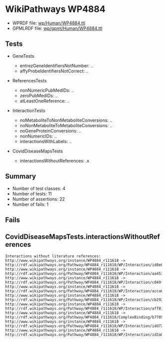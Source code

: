 # WikiPathways WP4884

* WPRDF file: [wp/Human/WP4884.ttl](../wp/Human/WP4884.ttl)
* GPMLRDF file: [wp/gpml/Human/WP4884.ttl](../wp/gpml/Human/WP4884.ttl)

## Tests

* GeneTests
    * entrezGeneIdentifiersNotNumber: ..
    * affyProbeIdentifiersNotCorrect: ..

* ReferencesTests
    * nonNumericPubMedIDs: ..
    * zeroPubMedIDs: ..
    * atLeastOneReference: ..

* InteractionTests
    * noMetaboliteToNonMetaboliteConversions: ..
    * noNonMetaboliteToMetaboliteConversions: ..
    * noGeneProteinConversions: ..
    * nonNumericIDs: ..
    * interactionsWithLabels: ..

* CovidDiseaseMapsTests
    * interactionsWithoutReferences: .x

## Summary

* Number of test classes: 4
* Number of tests: 11
* Number of assertions: 22
* Number of fails: 1

## Fails

## CovidDiseaseMapsTests.interactionsWithoutReferences

```
Interactions without literature references:
http://www.wikipathways.org/instance/WP4884_r111618 -> http://rdf.wikipathways.org/Pathway/WP4884_r111618/WP/Interaction/id8e00894d
http://www.wikipathways.org/instance/WP4884_r111618 -> http://rdf.wikipathways.org/Pathway/WP4884_r111618/WP/Interaction/aa453
http://www.wikipathways.org/instance/WP4884_r111618 -> http://rdf.wikipathways.org/Pathway/WP4884_r111618/WP/Interaction/c049f
http://www.wikipathways.org/instance/WP4884_r111618 -> http://rdf.wikipathways.org/Pathway/WP4884_r111618/WP/Interaction/acca6
http://www.wikipathways.org/instance/WP4884_r111618 -> http://rdf.wikipathways.org/Pathway/WP4884_r111618/WP/Interaction/cb292
http://www.wikipathways.org/instance/WP4884_r111618 -> http://rdf.wikipathways.org/Pathway/WP4884_r111618/WP/Interaction/aff81
http://www.wikipathways.org/instance/WP4884_r111618 -> http://rdf.wikipathways.org/Pathway/WP4884_r111618/ComplexBinding/b7705
http://www.wikipathways.org/instance/WP4884_r111618 -> http://rdf.wikipathways.org/Pathway/WP4884_r111618/WP/Interaction/idd72cdda3
http://www.wikipathways.org/instance/WP4884_r111618 -> http://rdf.wikipathways.org/Pathway/WP4884_r111618/WP/Interaction/id2a0ea132

```
